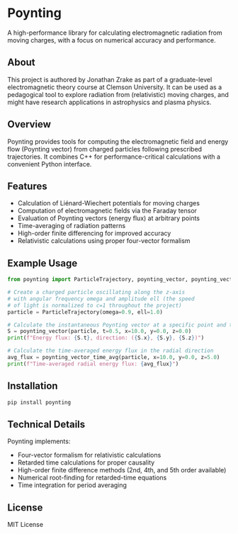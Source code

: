 # Poynting

A high-performance library for calculating electromagnetic radiation from moving charges, with a focus on numerical accuracy and performance.

## About

This project is authored by Jonathan Zrake as part of a graduate-level electromagnetic theory course at Clemson University. It can be used as a pedagogical tool to explore radiation from (relativistic) moving charges, and might have research applications in astrophysics and plasma physics.

## Overview

Poynting provides tools for computing the electromagnetic field and energy flow (Poynting vector) from charged particles following prescribed trajectories. It combines C++ for performance-critical calculations with a convenient Python interface.

## Features

- Calculation of Liénard-Wiechert potentials for moving charges
- Computation of electromagnetic fields via the Faraday tensor
- Evaluation of Poynting vectors (energy flux) at arbitrary points
- Time-averaging of radiation patterns
- High-order finite differencing for improved accuracy
- Relativistic calculations using proper four-vector formalism

## Example Usage

```python
from poynting import ParticleTrajectory, poynting_vector, poynting_vector_time_avg

# Create a charged particle oscillating along the z-axis
# with angular frequency omega and amplitude ell (the speed
# of light is normalized to c=1 throughout the project)
particle = ParticleTrajectory(omega=0.9, ell=1.0)

# Calculate the instantaneous Poynting vector at a specific point and time
S = poynting_vector(particle, t=0.5, x=10.0, y=0.0, z=0.0)
print(f"Energy flux: {S.t}, direction: ({S.x}, {S.y}, {S.z})")

# Calculate the time-averaged energy flux in the radial direction
avg_flux = poynting_vector_time_avg(particle, x=10.0, y=0.0, z=5.0)
print(f"Time-averaged radial energy flux: {avg_flux}")
```

## Installation

```bash
pip install poynting
```

## Technical Details

Poynting implements:
- Four-vector formalism for relativistic calculations
- Retarded time calculations for proper causality
- High-order finite difference methods (2nd, 4th, and 5th order available)
- Numerical root-finding for retarded-time equations
- Time integration for period averaging

## License

MIT License

